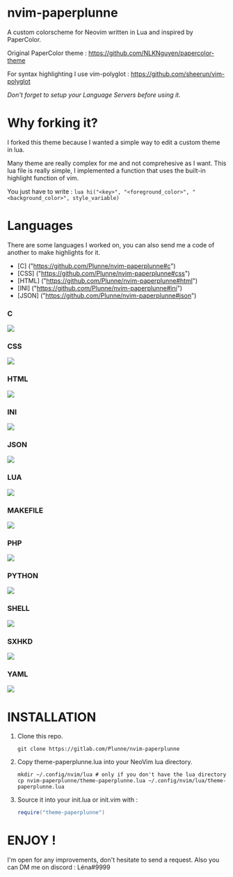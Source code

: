 # nvim-paperplunne
A custom colorscheme for Neovim written in Lua and inspired by PaperColor.

Original PaperColor theme : https://github.com/NLKNguyen/papercolor-theme

For syntax highlighting I use vim-polyglot : https://github.com/sheerun/vim-polyglot

*Don't forget to setup your Language Servers before using it.*

# Why forking it?

I forked this theme because I wanted a simple way to edit a custom theme in lua.

Many theme are really complex for me and not comprehesive as I want.
This lua file is really simple, I implemented a function that uses the built-in highlight function of vim.

You just have to write : `lua hi("<key>", "<foreground_color>", "<background_color>", style_variable)`

# Languages

There are some languages I worked on, you can also send me a code of another to make highlights for it.

* [C] ("https://github.com/Plunne/nvim-paperplunne#c")
* [CSS] ("https://github.com/Plunne/nvim-paperplunne#css")
* [HTML] ("https://github.com/Plunne/nvim-paperplunne#html")
* [INI] ("https://github.com/Plunne/nvim-paperplunne#ini")
* [JSON] ("https://github.com/Plunne/nvim-paperplunne#json")

### C

<img src="https://gitlab.com/Plunne/miscs/-/raw/master/img_dots/nvim_paperplunne/nvim-paperplunne-c.png"/>

### CSS

<img src="https://gitlab.com/Plunne/miscs/-/raw/master/img_dots/nvim_paperplunne/nvim-paperplunne-css.png"/>

### HTML

<img src="https://gitlab.com/Plunne/miscs/-/raw/master/img_dots/nvim_paperplunne/nvim-paperplunne-html.png"/>

### INI

<img src="https://gitlab.com/Plunne/miscs/-/raw/master/img_dots/nvim_paperplunne/nvim-paperplunne-ini.png"/>

### JSON

<img src="https://gitlab.com/Plunne/miscs/-/raw/master/img_dots/nvim_paperplunne/nvim-paperplunne-json.png"/>

### LUA

<img src="https://gitlab.com/Plunne/miscs/-/raw/master/img_dots/nvim_paperplunne/nvim-paperplunne-lua.png"/>

### MAKEFILE

<img src="https://gitlab.com/Plunne/miscs/-/raw/master/img_dots/nvim_paperplunne/nvim-paperplunne-makefile.png"/>

### PHP

<img src="https://gitlab.com/Plunne/miscs/-/raw/master/img_dots/nvim_paperplunne/nvim-paperplunne-php.png"/>

### PYTHON

<img src="https://gitlab.com/Plunne/miscs/-/raw/master/img_dots/nvim_paperplunne/nvim-paperplunne-py.png"/>

### SHELL

<img src="https://gitlab.com/Plunne/miscs/-/raw/master/img_dots/nvim_paperplunne/nvim-paperplunne-sh.png"/>

### SXHKD

<img src="https://gitlab.com/Plunne/miscs/-/raw/master/img_dots/nvim_paperplunne/nvim-paperplunne-sxhkd.png"/>

### YAML

<img src="https://gitlab.com/Plunne/miscs/-/raw/master/img_dots/nvim_paperplunne/nvim-paperplunne-yaml.png"/>

# INSTALLATION

1. Clone this repo.
    ```shell
    git clone https://gitlab.com/Plunne/nvim-paperplunne
    ```

2. Copy theme-paperplunne.lua into your NeoVim lua directory.
    ```shell
    mkdir ~/.config/nvim/lua # only if you don't have the lua directory
    cp nvim-paperplunne/theme-paperplunne.lua ~/.config/nvim/lua/theme-paperplunne.lua
    ```

3. Source it into your init.lua or init.vim with :
    ```lua
    require("theme-paperplunne")
    ```

# ENJOY !

I'm open for any improvements, don't hesitate to send a request.
Also you can DM me on discord : Léna#9999
